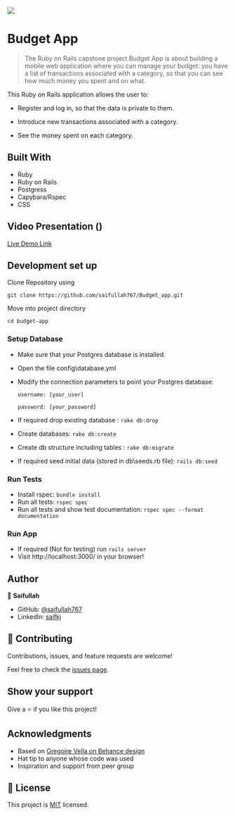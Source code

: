 ![](https://img.shields.io/badge/Microverse-blueviolet)

# Budget App

> The Ruby on Rails capstone project Budget App is about building a mobile web application where you can manage your budget: you have a list of transactions associated with a category, so that you can see how much money you spent and on what.

This Ruby on Rails application allows the user to:

- Register and log in, so that the data is private to them.

- Introduce new transactions associated with a category.

- See the money spent on each category.


## Built With

- Ruby
- Ruby on Rails
- Postgress
- Capybara/Rspec
- CSS


## Video Presentation ()

[Live Demo Link](https://youtu.be/MbGCT7fTWLI)



## Development set up

Clone Repository using

`git clone https://github.com/saifullah767/Budget_app.git`

Move into project directory

`cd budget-app`

### Setup Database 
- Make sure that your Postgres database is installed.
- Open the file config\database.yml
- Modify the connection parameters to point your Postgres database:

    `username: [your_user]`

    `password: [your_password]`

- If required drop existing database : `rake db:drop`
- Create databases: `rake db:create`
- Create db structure including tables : `rake db:migrate`
- If required seed initial data (stored in db\seeds.rb file): `rails db:seed`

### Run Tests

- Install rspec: `bundle install`
- Run all tests: `rspec spec`
- Run all tests and show test documentation: `rspec spec --format documentation`

### Run App
- If required (Not for testing) run `rails server`
- Visit http://localhost:3000/ in your browser!

## Author

👤 **Saifullah**

- GitHub: [@saifullah767](https://github.com/saifullah767)
- LinkedIn: [saifkj](https://linkedin.com/in/saifkj)

## 🤝 Contributing

Contributions, issues, and feature requests are welcome!

Feel free to check the [issues page](https://github.com/saifullah767/Budget_app/issue).

## Show your support

Give a ⭐️ if you like this project!

## Acknowledgments

- Based on [Gregoire Vella on Behance design](https://www.behance.net/gregoirevella)
- Hat tip to anyone whose code was used
- Inspiration and support from peer group

## 📝 License

This project is [MIT](./LICENSE) licensed.
